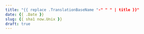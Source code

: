 ```yaml
---
title: "{{ replace .TranslationBaseName "-" " " | title }}"
date: {{ .Date }}
slug: {{ sha1 now.Unix }}
draft: true
---
```


